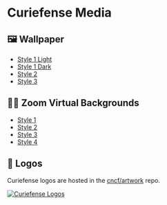 # Curiefense Media

## 🖼 Wallpaper

* [Style 1 Light](/media/wallpaper/curiefense-wallpaper-style-1-light.png)
* [Style 1 Dark](/media/wallpaper/curiefense-wallpaper-style-1-dark.png)
* [Style 2](/media/wallpaper/curiefense-wallpaper-style-2.png)
* [Style 3](/media/wallpaper/curiefense-wallpaper-style-3.png)

## 👩‍💻 Zoom Virtual Backgrounds

* [Style 1](/media/zoom/curiefense-zoom-style-1.png)
* [Style 2](/media/zoom/curiefense-zoom-style-2.png)
* [Style 3](/media/zoom/curiefense-zoom-style-3.png)
* [Style 4](/media/zoom/curiefense-zoom-style-4.png)

## 🎨 Logos
Curiefense logos are hosted in the [cncf/artwork](https://github.com/cncf/artwork/blob/master/examples/sandbox.md#curiefense-logos) repo.

[![Curiefense Logos](https://p21.p4.n0.cdn.getcloudapp.com/items/KouZ9zeB/a13f39f6-7e27-48b0-a865-24f563e0b012.jpg?v=17b955adfb032a670dab263f3d81f553)](https://github.com/cncf/artwork/blob/master/examples/sandbox.md#curiefense-logos)

